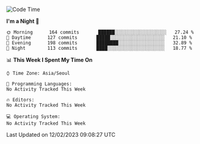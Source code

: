 <!--START_SECTION:waka-->
![Code Time](http://img.shields.io/badge/Code%20Time-1%2C509%20hrs%2058%20mins-blue)

**I'm a Night 🦉** 

```text
🌞 Morning      164 commits       ██████░░░░░░░░░░░░░░░░░░░   27.24 % 
🌆 Daytime      127 commits       █████░░░░░░░░░░░░░░░░░░░░   21.10 % 
🌃 Evening      198 commits       ████████░░░░░░░░░░░░░░░░░   32.89 % 
🌙 Night        113 commits       ████░░░░░░░░░░░░░░░░░░░░░   18.77 % 

```


📊 **This Week I Spent My Time On** 

```text
⌚︎ Time Zone: Asia/Seoul

💬 Programming Languages: 
No Activity Tracked This Week

🔥 Editors: 
No Activity Tracked This Week

💻 Operating System: 
No Activity Tracked This Week

```


 Last Updated on 12/02/2023 09:08:27 UTC
<!--END_SECTION:waka-->
